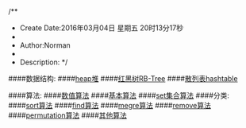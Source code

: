 /**
* Create Date:2016年03月04日 星期五 20时13分17秒
* 
* Author:Norman
* 
* Description: 
*/

####数据结构:
####[heap堆](./heap/)
####[红黑树RB-Tree](./RB-Tree)
####[散列表hashtable](./hashtable)


####算法:
####[数值算法](./numeric/)
####[基本算法](./copy/)
####[set集合算法](./set/)
####分类:
####[sort算法](./sort)
####[find算法](./find)
####[megre算法](./megre)
####[remove算法](./remove)
####[permutation算法](./permutation)
####[其他算法](./other)
